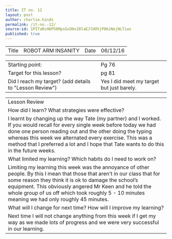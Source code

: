 ```yaml
---
title: IT no. 12
layout: post
author: charlie.hinds
permalink: /it-no.-12/
source-id: 1PITaRcH6P56MpsGxOHv28laEJlHOVjP06iNejNLTiws
published: true
---
```

<table>
  <tr>
    <td>Title</td>
    <td>ROBOT ARM INSANITY</td>
    <td>Date</td>
    <td>06/12/16</td>
  </tr>
</table>


<table>
  <tr>
    <td>Starting point:</td>
    <td>Pg 76</td>
  </tr>
  <tr>
    <td>Target for this lesson?</td>
    <td>pg 81</td>
  </tr>
  <tr>
    <td>Did I reach my target? 
(add details to "Lesson Review")</td>
    <td>Yes I did meet my target but just barely. </td>
  </tr>
</table>


<table>
  <tr>
    <td>Lesson Review</td>
  </tr>
  <tr>
    <td>How did I learn? What strategies were effective? </td>
  </tr>
  <tr>
    <td> I learnt by changing up the way Tate (my partner) and I worked. If you would recall for every single week before today we had done one person reading out and the other doing the typing whereas this week we alternated every exercise. This was a method that I preferred a lot and I hope that Tate wants to do this in the future weeks.</td>
  </tr>
  <tr>
    <td>What limited my learning? Which habits do I need to work on? </td>
  </tr>
  <tr>
    <td> Limiting my learning this week was the annoyance of other people. By this I mean that those that aren't in our class that for some reason they think it is ok to damage the school’s equipment. This obviously angered Mr Keen and he told the whole group of us off which took roughly 5 - 10 minutes meaning we had only roughly 45 minutes.</td>
  </tr>
  <tr>
    <td>What will I change for next time? How will I improve my learning?</td>
  </tr>
  <tr>
    <td> Next time I will not change anything from this week if I get my way as we made lots of progress and we were very successful in our learning.</td>
  </tr>
</table>


